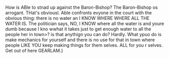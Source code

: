 How is ABle to stnad up against the Baron-Bishop? The Baron-Bishop os arrogant. THat's obviousl. Able confronts evyone in the court with the obvious thing: there is no water an I KNOW WHERE WHERE ALL THE WATER IS. The politician says, NO, I KNOW where all the water is and youre dumb because I kno wwhat it takes just to get enough water to all the people her in town>? is that anythign you can do? Hardly. What ypuo do is make mechanics for yourself and there is no use for that in town where people LIKE YOU keep making things for them selves. ALL for you r selves. Get out of here GEARLAM.}